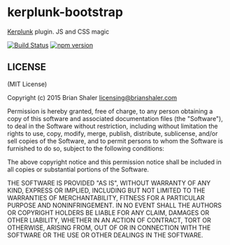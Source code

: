 # kerplunk-bootstrap

[Kerplunk](https://github.com/brianshaler/kerplunk) plugin. JS and CSS magic

[![Build Status](https://travis-ci.org/brianshaler/kerplunk-bootstrap.svg)](https://travis-ci.org/brianshaler/kerplunk-bootstrap)
[![npm version](https://img.shields.io/npm/v/kerplunk-bootstrap.svg)](https://www.npmjs.com/package/kerplunk-bootstrap)

## LICENSE

(MIT License)

Copyright (c) 2015 Brian Shaler <licensing@brianshaler.com>

Permission is hereby granted, free of charge, to any person obtaining
a copy of this software and associated documentation files (the
"Software"), to deal in the Software without restriction, including
without limitation the rights to use, copy, modify, merge, publish,
distribute, sublicense, and/or sell copies of the Software, and to
permit persons to whom the Software is furnished to do so, subject to
the following conditions:

The above copyright notice and this permission notice shall be
included in all copies or substantial portions of the Software.

THE SOFTWARE IS PROVIDED "AS IS", WITHOUT WARRANTY OF ANY KIND,
EXPRESS OR IMPLIED, INCLUDING BUT NOT LIMITED TO THE WARRANTIES OF
MERCHANTABILITY, FITNESS FOR A PARTICULAR PURPOSE AND
NONINFRINGEMENT. IN NO EVENT SHALL THE AUTHORS OR COPYRIGHT HOLDERS BE
LIABLE FOR ANY CLAIM, DAMAGES OR OTHER LIABILITY, WHETHER IN AN ACTION
OF CONTRACT, TORT OR OTHERWISE, ARISING FROM, OUT OF OR IN CONNECTION
WITH THE SOFTWARE OR THE USE OR OTHER DEALINGS IN THE SOFTWARE.